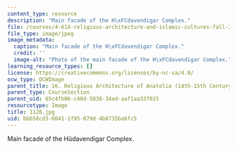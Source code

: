 ```yaml
---
content_type: resource
description: "Main facade of the H\xFCdavendigar Complex."
file: /courses/4-614-religious-architecture-and-islamic-cultures-fall-2002/bbb50cd360411f95079d4b8735ba6fc5_1126.jpg
file_type: image/jpeg
image_metadata:
  caption: "Main facade of the H\xFCdavendigar Complex."
  credit: ''
  image-alt: "Photo of the main facade of the H\xFCdavendigar Complex."
learning_resource_types: []
license: https://creativecommons.org/licenses/by-nc-sa/4.0/
ocw_type: OCWImage
parent_title: 16. Religious Architecture of Anatolia (14th-15th Century)
parent_type: CourseSection
parent_uid: 65c4fb06-c40d-5838-34ad-aaf1aa337015
resourcetype: Image
title: 1126.jpg
uid: bbb50cd3-6041-1f95-079d-4b8735ba6fc5
---
```

Main facade of the Hüdavendigar Complex.
